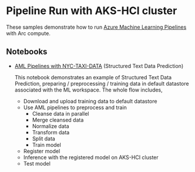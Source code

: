 # Pipeline Run with AKS-HCI cluster

These samples demonstrate how to run [Azure Machine Learning Pipelines](https://aka.ms/aml-pipelines) with Arc compute.

## Notebooks

* [AML Pipelines with NYC-TAXI-DATA](nyc-taxi-data-regression-model-building.ipynb) (Structured Text Data Prediction)

  This notebook demonstrates an example of Structured Text Data Prediction, preparing / preprocessing / training data in default datastore associated with the ML workspace. The whole flow includes,
  * Download and upload training data to default datastore
  * Use AML pipelines to preprocess and train
    * Cleanse data in parallel
    * Merge cleansed data
    * Normalize data
    * Transform data
    * Split data
    * Train model
  * Register model
  * Inference with the registered model on AKS-HCI cluster
  * Test model 





   